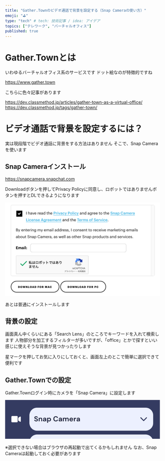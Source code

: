 ```yaml
---
title: "Gather.Townのビデオ通話で背景を設定する（Snap Cameraの使い方）"
emoji: "⛳"
type: "tech" # tech: 技術記事 / idea: アイデア
topics: ["テレワーク", "バーチャルオフィス"]
published: true
---
```

# Gather.Townとは

いわゆるバーチャルオフィス系のサービスです
ドット絵なのが特徴的ですね

https://www.gather.town

こちらに色々記事があります

https://dev.classmethod.jp/articles/gather-town-as-a-virtual-office/
https://dev.classmethod.jp/tags/gather-town/

# ビデオ通話で背景を設定するには？

実は現段階でビデオ通話に背景をする方法はありません
そこで、Snap Cameraを使います

## Snap Cameraインストール

https://snapcamera.snapchat.com

Downloadボタンを押してPrivacy Policyに同意し、ロボットではありませんボタンを押すとDLできるようになります

![](/images/20220208/1.png)

あとは普通にインストールします

## 背景の設定

画面真ん中くらいにある「Search Lens」のところでキーワードを入れて検索します
人物部分を加工するフィルターが多いですが、「office」とかで探すといい感じに使えそうな背景が見つかったりします

星マークを押してお気に入りにしておくと、画面左上のとこで簡単に選択できて便利です

## Gather.Townでの設定

Gather.Townログイン時にカメラを「Snap Camera」に設定します

![](/images/20220208/2.png)

※選択できない場合はブラウザの再起動で出てくるかもしれません
なお、Snap Cameraは起動しておく必要があります
